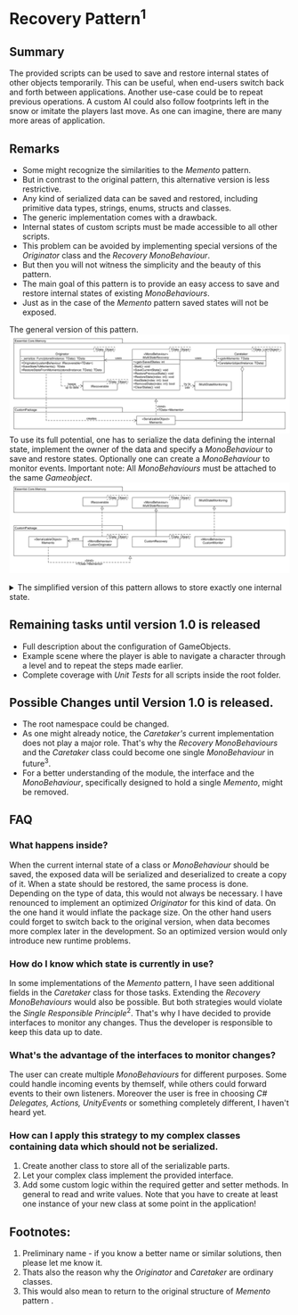 # Recovery Pattern<sup>1</sup>

## Summary
The provided scripts can be used to save and restore internal states of other objects temporarily. This can be useful, when end-users switch back and forth between applications. Another use-case could be to repeat previous operations. A custom AI could also follow footprints left in the snow or imitate the players last move. As one can imagine, there are many more areas of application.

## Remarks
* Some might recognize the similarities to the <i>Memento</i> pattern.
* But in contrast to the original pattern, this alternative version is less restrictive.
* Any kind of serialized data can be saved and restored, including primitive data types, strings, enums, structs and classes.
* The generic implementation comes with a drawback.
* Internal states of custom scripts must be made accessible to all other scripts.
* This problem can be avoided by implementing special versions of the <i>Originator</i> class and the <i>Recovery MonoBehaviour</i>.
* But then you will not witness the simplicity and the beauty of this pattern.
* The main goal of this pattern is to provide an easy access to save and restore internal states of existing <i>MonoBehaviours</i>.
* Just as in the case of the <i>Memento</i> pattern saved states will not be exposed.

The general version of this pattern.
![Image of Recovery Pattern](https://github.com/lars-wobus/unity-essential-core/blob/master/resources/custom-memento-pattern/multi-state-recovery-1.png)
To use its full potential, one has to serialize the data defining the internal state, implement the owner of the data and specify a <i>MonoBehaviour</i> to save and restore states. Optionally one can create a <i>MonoBehaviour</i> to monitor events. 
Important note: All <i>MonoBehaviours</i> must be attached to the same <i>Gameobject</i>.
![Image describes which interfaces and MonoBehaviours must be used for the general version of the Recovery Pattern](https://github.com/lars-wobus/unity-essential-core/blob/master/resources/custom-memento-pattern/multi-state-recovery-2.png)

<details>
<summary>The simplified version of this pattern allows to store exactly one internal state.</summary>
<img src="https://github.com/lars-wobus/unity-essential-core/blob/master/resources/custom-memento-pattern/single-state-recovery-1.png" 
     alt="Image of simplified version of Recovery Pattern">
To use this version, one has to implement a similar interface and replace one parent class.
  <img src="https://github.com/lars-wobus/unity-essential-core/blob/master/resources/custom-memento-pattern/single-state-recovery-2.png" 
     alt="Image describes which interfaces and MonoBehaviours must be used for the simplified version of the Recovery Pattern">
</details>

## Remaining tasks until version 1.0 is released
* Full description about the configuration of GameObjects.
* Example scene where the player is able to navigate a character through a level and to repeat the steps made earlier.
* Complete coverage with <i>Unit Tests</i> for all scripts inside the root folder.

## Possible Changes until Version 1.0 is released.
* The root namespace could be changed.
* As one might already notice, the <i>Caretaker's</i> current implementation does not play a major role. That's why the <i>Recovery MonoBehaviours</i> and the <i>Caretaker</i> class could become one single <i>MonoBehaviour</i> in future<sup>3</sup>.
* For a better understanding of the module, the interface and the <i>MonoBehaviour</i>, specifically designed to hold a single <i>Memento</i>, might be removed. 

## FAQ
### What happens inside?
When the current internal state of a class or <i>MonoBehaviour</i> should be saved, the exposed data will be serialized and deserialized to create a copy of it. When a state should be restored, the same process is done. Depending on the type of data, this would not always be necessary. I have renounced to implement an optimized <i>Originator</i> for this kind of data. On the one hand it would inflate the package size. On the other hand users could forget to switch back to the original version, when data becomes more complex later in the development. So an optimized version would only introduce new runtime problems.
### How do I know which state is currently in use?
In some implementations of the <i>Memento</i> pattern, I have seen additional fields in the <i>Caretaker</i> class for those tasks. Extending the <i>Recovery MonoBehaviours</i> would also be possible. But both strategies would violate the <i>Single Responsible Principle</i><sup>2</sup>. That's why I have decided to provide interfaces to monitor any changes. Thus the developer is responsible to keep this data up to date.
### What's the advantage of the interfaces to monitor changes?
The user can create multiple <i>MonoBehaviours</i> for different purposes. Some could handle incoming events by themself, while others could forward events to their own listeners. Moreover the user is free in choosing <i>C# Delegates, Actions, UnityEvents</i> or something completely different, I haven't heard yet.
### How can I apply this strategy to my complex classes containing data which should not be serialized.
1) Create another class to store all of the serializable parts.
2) Let your complex class implement the provided interface.
3) Add some custom logic within the required getter and setter methods. In general to read and write values. Note that you have to create at least one instance of your new class at some point in the application!

## Footnotes:
1) Preliminary name - if you know a better name or similar solutions, then please let me know it.
2) Thats also the reason why the <i>Originator</i> and <i>Caretaker</i> are ordinary classes.
3) This would also mean to return to the original structure of <i>Memento</i> pattern .
